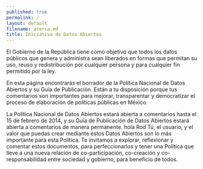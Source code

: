 ```yaml
---
published: true
permalink: /
layout: default
filename: acerca.md
title: Iniciativa de Datos Abiertos
---
```


El Gobierno de la República tiene como objetivo que todos los datos públicos que genera y
administra sean liberados en formas que permitan su uso, reuso y redistribución por cualquier persona
y para cualquier fin permitido por la ley.

En esta página encontrarás el borrador de la Política Nacional de Datos Abiertos y su Guía
de Publicación. Están a tu disposición porque tus comentarios son importantes para mejorar,
transparentar y democratizar el proceso de elaboración de políticas públicas en México.

La Política Nacional de Datos Abiertos estará abierta a comentarios hasta el 15 de febrero 
de 2014, y su Guía de Publicación de Datos Abiertos estará abierta a comentarios de manera 
permanente.
hola Rod
Tú, el usuario, y el valor que puedas crear mediante estos Datos Abiertos son lo más
importante para esta Política. Te invitamos a explorar, reflexionar y comentar estos 
documentos, para perfeccionarlos y tener una Política que lleve a una nueva relación
de co-participación, co-creación y co-responsabilidad entre sociedad y gobierno, para 
beneficio de todos.